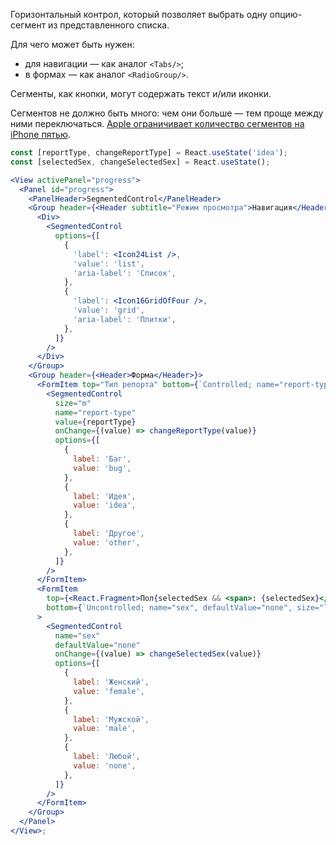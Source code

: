 Горизонтальный контрол, который позволяет выбрать одну опцию-сегмент из представленного списка.

Для чего может быть нужен:

- для навигации — как аналог `<Tabs/>`;
- в формах — как аналог `<RadioGroup/>`.

Сегменты, как кнопки, могут содержать текст и/или иконки.

Сегментов не должно быть много: чем они больше — тем проще между ними переключаться. [Apple ограничивает количество сегментов на iPhone пятью](https://developer.apple.com/design/human-interface-guidelines/ios/controls/segmented-controls/).

```jsx
const [reportType, changeReportType] = React.useState('idea');
const [selectedSex, changeSelectedSex] = React.useState();

<View activePanel="progress">
  <Panel id="progress">
    <PanelHeader>SegmentedControl</PanelHeader>
    <Group header={<Header subtitle="Режим просмотра">Навигация</Header>}>
      <Div>
        <SegmentedControl
          options={[
            {
              'label': <Icon24List />,
              'value': 'list',
              'aria-label': 'Список',
            },
            {
              'label': <Icon16GridOfFour />,
              'value': 'grid',
              'aria-label': 'Плитки',
            },
          ]}
        />
      </Div>
    </Group>
    <Group header={<Header>Форма</Header>}>
      <FormItem top="Тип репорта" bottom={`Controlled; name="report-type", size="m"`}>
        <SegmentedControl
          size="m"
          name="report-type"
          value={reportType}
          onChange={(value) => changeReportType(value)}
          options={[
            {
              label: 'Баг',
              value: 'bug',
            },
            {
              label: 'Идея',
              value: 'idea',
            },
            {
              label: 'Другое',
              value: 'other',
            },
          ]}
        />
      </FormItem>
      <FormItem
        top={<React.Fragment>Пол{selectedSex && <span>: {selectedSex}</span>}</React.Fragment>}
        bottom={`Uncontrolled; name="sex", defaultValue="none", size="l"`}
      >
        <SegmentedControl
          name="sex"
          defaultValue="none"
          onChange={(value) => changeSelectedSex(value)}
          options={[
            {
              label: 'Женский',
              value: 'female',
            },
            {
              label: 'Мужской',
              value: 'male',
            },
            {
              label: 'Любой',
              value: 'none',
            },
          ]}
        />
      </FormItem>
    </Group>
  </Panel>
</View>;
```
